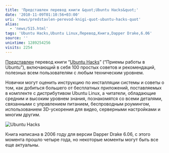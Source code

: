 ```yaml
---
title: 'Представлен перевод книги &quot;Ubuntu Hacks&quot;'
date: '2010-11-09T01:10:56+03:00'
uri: 'news/predstavlen-perevod-knigi-quot-ubuntu-hacks-quot'
alias: 
  - 'news/515.html'
tags: 'Ubuntu Hacks,Ubuntu Linux,Перевод,Книга,Dapper Drake,6.06'
source: ''
unixtime: 1289254256
visits: 2254
---
```

[Представлен](http://rus-linux.net/nlib.php?name=/MyLDP/BOOKS/ubuntu_hacks_ru/index.html) перевод книги “[Ubuntu Hacks](http://linuxdevcenter.com/pub/a/linux/excerpts/9780596527204/getting-started.html)” (“Приемы работы в Ubuntu”), включающий в себя 100 простых советов и рекомендаций, полезных всем пользователям с любым техническим уровнем. 

Новички могут оценить инструкцию по инсталляции системы и советы о том, как добиться большего от бесплатных приложений, поставляемых в комплекте с дистрибутивом Ubuntu Linux, а читатели, обладающие средним и высоким уровнем знания, познакомятся со всеми деталями, связанными с управлением питанием, беспроводным роумингом, использованием 3D-ускорения для видео, серверными настройками и многим другим.

![Ubuntu Hacks](img/2010/11/09/01-00/ubuntu-hacks-1.jpg)

Книга написана в 2006 году для версии Dapper Drake 6.06, с этого момента прошло четыре года, но некоторые моменты могут быть все еще актуальны.
